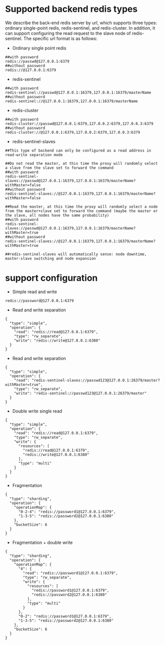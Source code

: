 # Supported backend redis types
We describe the back-end redis server by url, which supports three types: ordinary single-point redis, redis-sentinel, and redis-cluster. In addition, it can support configuring the read request to the slave node of redis-sentinel. The specific url format is as follows:

* Ordinary single point redis
````
##with password
redis://passwd@127.0.0.1:6379
##without password
redis://@127.0.0.1:6379
````

* redis-sentinel
````
##with password
redis-sentinel://passwd@127.0.0.1:16379,127.0.0.1:16379/masterName
##without password
redis-sentinel://@127.0.0.1:16379,127.0.0.1:16379/masterName
````

* redis-cluster
````
##with password
redis-cluster://passwd@127.0.0.1:6379,127.0.0.2:6379,127.0.0.3:6379
##without password
redis-cluster://@127.0.0.1:6379,127.0.0.2:6379,127.0.0.3:6379
````

* redis-sentinel-slaves
````
##This type of backend can only be configured as a read address in read-write separation mode

##Do not read the master, at this time the proxy will randomly select a slave from the slave set to forward the command
##with password
redis-sentinel-slaves://passwd@127.0.0.1:16379,127.0.0.1:16379/masterName?withMaster=false
##without password
redis-sentinel-slaves://@127.0.0.1:16379,127.0.0.1:16379/masterName?withMaster=false

##Read the master, at this time the proxy will randomly select a node from the master+slave set to forward the command (maybe the master or the slave, all nodes have the same probability)
##with password
redis-sentinel-slaves://passwd@127.0.0.1:16379,127.0.0.1:16379/masterName?withMaster=true
##without password
redis-sentinel-slaves://@127.0.0.1:16379,127.0.0.1:16379/masterName?withMaster=true

##redis-sentinel-slaves will automatically sense: node downtime, master-slave switching and node expansion
````


# support configuration

* Simple read and write
````
redis://password@127.0.0.1:6379
````

* Read and write separation
````
{
  "type": "simple",
  "operation": {
    "read": "redis://read@127.0.0.1:6379",
    "type": "rw_separate",
    "write": "redis://write@127.0.0.1:6380"
  }
}
````

* Read and write separation
````
{
  "type": "simple",
  "operation": {
    "read": "redis-sentinel-slaves://passwd123@127.0.0.1:26379/master?withMaster=true",
    "type": "rw_separate",
    "write": "redis-sentinel://passwd123@127.0.0.1:26379/master"
  }
}
````

* Double write single read
````
{
  "type": "simple",
  "operation": {
    "read": "redis://read@127.0.0.1:6379",
    "type": "rw_separate",
    "write": {
      "resources": [
        "redis://read@127.0.0.1:6379",
        "redis://write@127.0.0.1:6380"
      ],
      "type": "multi"
    }
  }
}
````

* Fragmentation
````
{
  "type": "sharding",
  "operation": {
    "operationMap": {
      "0-2-4": "redis://password1@127.0.0.1:6379",
      "1-3-5": "redis://password2@127.0.0.1:6380"
    },
    "bucketSize": 6
  }
}
````

* Fragmentation + double write
````
{
  "type": "sharding",
  "operation": {
    "operationMap": {
      "4": {
        "read": "redis://password1@127.0.0.1:6379",
        "type": "rw_separate",
        "write": {
          "resources": [
            "redis://password1@127.0.0.1:6379",
            "redis://password2@127.0.0.1:6380"
          ],
          "type": "multi"
        }
      },
      "0-2": "redis://password1@127.0.0.1:6379",
      "1-3-5": "redis://password2@127.0.0.1:6380"
    },
    "bucketSize": 6
  }
}
````